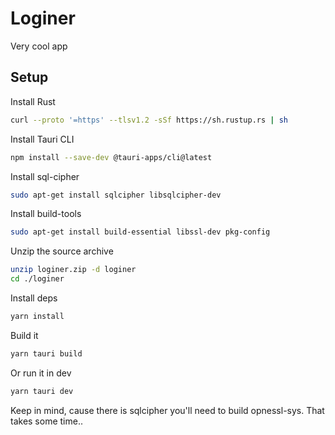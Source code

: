 # Loginer
Very cool app

## Setup

Install Rust
```bash
curl --proto '=https' --tlsv1.2 -sSf https://sh.rustup.rs | sh
```

Install Tauri CLI
```bash
npm install --save-dev @tauri-apps/cli@latest
```

Install sql-cipher
```bash
sudo apt-get install sqlcipher libsqlcipher-dev
```

Install build-tools
```bash
sudo apt-get install build-essential libssl-dev pkg-config
```

Unzip the source archive
```bash
unzip loginer.zip -d loginer
cd ./loginer
```

Install deps
```bash
yarn install
```

Build it
```bash
yarn tauri build
```

Or run it in dev
```bash
yarn tauri dev
```

Keep in mind, cause there is sqlcipher you'll need to build opnessl-sys. That takes some time.. 